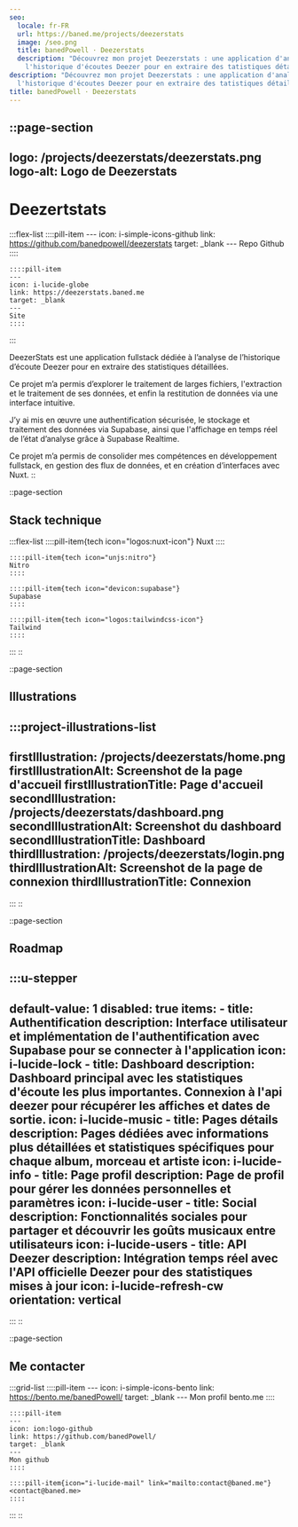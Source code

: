 ```yaml
---
seo:
  locale: fr-FR
  url: https://baned.me/projects/deezerstats
  image: /seo.png
  title: banedPowell ⋅ Deezerstats
  description: "Découvrez mon projet Deezerstats : une application d'analyse de
    l'historique d'écoutes Deezer pour en extraire des tatistiques détaillées."
description: "Découvrez mon projet Deezerstats : une application d'analyse de
  l'historique d'écoutes Deezer pour en extraire des tatistiques détaillées."
title: banedPowell ⋅ Deezerstats
---
```


::page-section
---
logo: /projects/deezerstats/deezerstats.png
logo-alt: Logo de Deezerstats
---
# Deezertstats

  :::flex-list
    ::::pill-item
    ---
    icon: i-simple-icons-github
    link: https://github.com/banedpowell/deezerstats
    target: _blank
    ---
    Repo Github
    ::::
  
    ::::pill-item
    ---
    icon: i-lucide-globe
    link: https://deezerstats.baned.me
    target: _blank
    ---
    Site
    ::::
  :::

DeezerStats est une application fullstack dédiée à l’analyse de l’historique d’écoute Deezer pour en extraire des statistiques détaillées.

Ce projet m’a permis d’explorer le traitement de larges fichiers, l'extraction et le traitement de ses données, et enfin la restitution de données via une interface intuitive.

J’y ai mis en œuvre une authentification sécurisée, le stockage et traitement des données via Supabase, ainsi que l'affichage en temps réel de l’état d’analyse grâce à Supabase Realtime.

Ce projet m’a permis de consolider mes compétences en développement fullstack, en gestion des flux de données, et en création d’interfaces avec Nuxt.
::

::page-section
## Stack technique

  :::flex-list
    ::::pill-item{tech icon="logos:nuxt-icon"}
    Nuxt
    ::::
  
    ::::pill-item{tech icon="unjs:nitro"}
    Nitro
    ::::
  
    ::::pill-item{tech icon="devicon:supabase"}
    Supabase
    ::::
  
    ::::pill-item{tech icon="logos:tailwindcss-icon"}
    Tailwind
    ::::
  :::
::

::page-section
## Illustrations

  :::project-illustrations-list
  ---
  firstIllustration: /projects/deezerstats/home.png
  firstIllustrationAlt: Screenshot de la page d'accueil
  firstIllustrationTitle: Page d'accueil
  secondIllustration: /projects/deezerstats/dashboard.png
  secondIllustrationAlt: Screenshot du dashboard
  secondIllustrationTitle: Dashboard
  thirdIllustration: /projects/deezerstats/login.png
  thirdIllustrationAlt: Screenshot de la page de connexion
  thirdIllustrationTitle: Connexion
  ---
  :::
::

::page-section
## Roadmap

  :::u-stepper
  ---
  default-value: 1
  disabled: true
  items:
    - title: Authentification
      description: Interface utilisateur et implémentation de l'authentification avec
        Supabase pour se connecter à l'application
      icon: i-lucide-lock
    - title: Dashboard
      description: Dashboard principal avec les statistiques d'écoute les plus
        importantes. Connexion à l'api deezer pour récupérer les affiches et dates
        de sortie.
      icon: i-lucide-music
    - title: Pages détails
      description: Pages dédiées avec informations plus détaillées et statistiques
        spécifiques pour chaque album, morceau et artiste
      icon: i-lucide-info
    - title: Page profil
      description: Page de profil pour gérer les données personnelles et paramètres
      icon: i-lucide-user
    - title: Social
      description: Fonctionnalités sociales pour partager et découvrir les goûts
        musicaux entre utilisateurs
      icon: i-lucide-users
    - title: API Deezer
      description: Intégration temps réel avec l'API officielle Deezer pour des
        statistiques mises à jour
      icon: i-lucide-refresh-cw
  orientation: vertical
  ---
  :::
::

::page-section
## Me contacter

  :::grid-list
    ::::pill-item
    ---
    icon: i-simple-icons-bento
    link: https://bento.me/banedPowell/
    target: _blank
    ---
    Mon profil bento.me
    ::::
  
    ::::pill-item
    ---
    icon: ion:logo-github
    link: https://github.com/banedPowell/
    target: _blank
    ---
    Mon github
    ::::
  
    ::::pill-item{icon="i-lucide-mail" link="mailto:contact@baned.me"}
    <contact@baned.me>
    ::::
  :::
::
